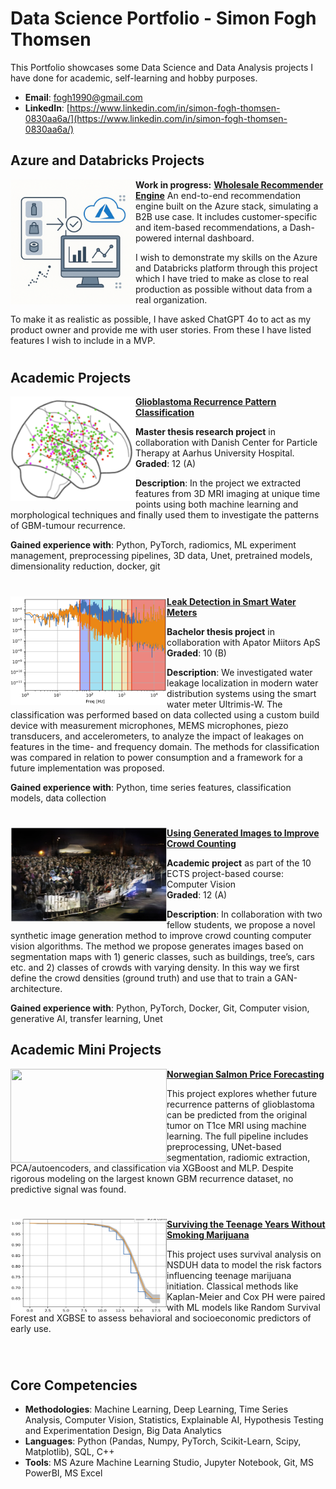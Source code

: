 # Data Science Portfolio - Simon Fogh Thomsen
This Portfolio showcases some Data Science and Data Analysis projects I have done for academic, self-learning and hobby purposes.

- **Email**: [fogh1990@gmail.com](fogh1990@gmail.com)
- **LinkedIn**: [https://www.linkedin.com/in/simon-fogh-thomsen-0830aa6a/](https://www.linkedin.com/in/simon-fogh-thomsen-0830aa6a/)

## Azure and Databricks Projects
<img align="left" width="200" src="https://github.com/AU636523/wholesale-recommender-azure/blob/main/images/thumb.png?raw=true"> 

**Work in progress:** **[Wholesale Recommender Engine](https://github.com/AU636523/wholesale-recommender-azure)**
An end-to-end recommendation engine built on the Azure stack, simulating a B2B use case. It includes customer-specific and item-based recommendations, a Dash-powered internal dashboard.

I wish to demonstrate my skills on the Azure and Databricks platform through this project which I have tried to make as close to real production as possible without data from a real organization.

To make it as realistic as possible, I have asked ChatGPT 4o to act as my product owner and provide me with user stories. From these I have listed features I wish to include in a MVP.

# 

## Academic Projects

<img align="left" width="200" src="https://github.com/AU636523/glioblastoma-recurrence-patterns/blob/main/images/thumb.png?raw=true"> 

**[Glioblastoma Recurrence Pattern Classification](https://github.com/AU636523/glioblastoma-recurrence-patterns)**

**Master thesis research project** in collaboration with Danish Center for Particle Therapy at Aarhus University Hospital.
<br>**Graded**: 12 (A)

**Description**: In the project we extracted features from 3D MRI imaging at unique time points using both machine learning and morphological techniques and finally used them to investigate the patterns of GBM-tumour recurrence. 

**Gained experience with**: Python, PyTorch, radiomics, ML experiment management, preprocessing pipelines, 3D data, Unet, pretrained models, dimensionality reduction, docker, git

# 

<img align="left" width="250" src="https://github.com/AU636523/leak-detection-smart-watermeters/blob/main/images/thumb.png?raw=true"> 

**[Leak Detection in Smart Water Meters](https://github.com/AU636523/leak-detection-smart-watermeters)**

**Bachelor thesis project** in collaboration with Apator Miitors ApS
<br>**Graded**: 10 (B)

**Description**: We investigated water leakage localization in modern water distribution systems using the smart water meter Ultrimis-W. The classification was performed based on data collected using a custom build device with measurement microphones, MEMS microphones, piezo transducers, and accelerometers, to analyze the impact of leakages on features in the time- and frequency domain. The methods for classification was compared in relation to power consumption and a framework for a future implementation was proposed. 

**Gained experience with**: Python, time series features, classification models, data collection  


#

<img align="left" width="250" height="150" src="https://github.com/AU636523/Using_Generated_Images_in_Crowd_Counting/blob/main/images/thumb.jpg?raw=true"> 

**[Using Generated Images to Improve Crowd Counting](https://github.com/AU636523/Using_Generated_Images_in_Crowd_Counting)**

**Academic project** as part of the 10 ECTS project-based course: Computer Vision
<br> **Graded**: 12 (A)

**Description**: In collaboration with two fellow students, we propose a novel synthetic image generation method to improve crowd counting computer vision algorithms. The method we propose generates images based on segmentation maps with 1) generic classes, such as buildings, tree’s, cars etc. and 2) classes of crowds with varying density. In this way we first define the crowd densities (ground truth) and use that to train a GAN-architecture.

**Gained experience with**: Python, PyTorch, Docker, Git, Computer vision, generative AI, transfer learning, Unet

## Academic Mini Projects


<img align="left" width="250" height="150" src="https://github.com/AU636523/salmon-price-forecasting/blob/main/images/thumb.png?raw=true"> 

**[Norwegian Salmon Price Forecasting](https://github.com/AU636523/salmon-price-forecasting)**

This project explores whether future recurrence patterns of glioblastoma can be predicted from the original tumor on T1ce MRI using machine learning. The full pipeline includes preprocessing, UNet-based segmentation, radiomic extraction, PCA/autoencoders, and classification via XGBoost and MLP. Despite rigorous modeling on the largest known GBM recurrence dataset, no predictive signal was found. 

#

<img align="left" width="250" height="150" src="https://github.com/AU636523/teen-marijuana-survival-analysis/blob/main/images/thumb.png?raw=true"> 

**[Surviving the Teenage Years Without Smoking Marijuana](https://github.com/AU636523/teen-marijuana-survival-analysis)**

This project uses survival analysis on NSDUH data to model the risk factors influencing teenage marijuana initiation. Classical methods like Kaplan-Meier and Cox PH were paired with ML models like Random Survival Forest and XGBSE to assess behavioral and socioeconomic predictors of early use.

<br>

#



## Core Competencies

- **Methodologies**: Machine Learning, Deep Learning, Time Series Analysis, Computer Vision, Statistics, Explainable AI, Hypothesis Testing and Experimentation Design, Big Data Analytics
- **Languages**: Python (Pandas, Numpy, PyTorch, Scikit-Learn, Scipy, Matplotlib), SQL, C++
- **Tools**: MS Azure Machine Learning Studio, Jupyter Notebook, Git, MS PowerBI, MS Excel
